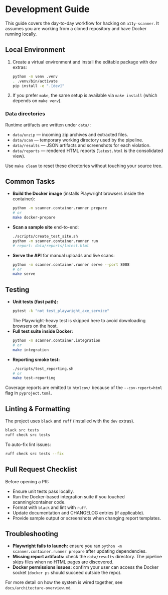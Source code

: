 # Development Guide

This guide covers the day-to-day workflow for hacking on `a11y-scanner`.
It assumes you are working from a cloned repository and have Docker running locally.

## Local Environment

1. Create a virtual environment and install the editable package with dev extras:
   ```bash
   python -m venv .venv
   . .venv/bin/activate
   pip install -e ".[dev]"
   ```
2. If you prefer `make`, the same setup is available via `make install` (which depends on `make venv`).

### Data directories

Runtime artifacts are written under `data/`:
- `data/unzip` — incoming zip archives and extracted files.
- `data/scan` — temporary working directory used by the pipeline.
- `data/results` — JSON artifacts and screenshots for each violation.
- `data/reports` — rendered HTML reports (`latest.html` is the consolidated view).

Use `make clean` to reset these directories without touching your source tree.

## Common Tasks

- **Build the Docker image** (installs Playwright browsers inside the container):
  ```bash
  python -m scanner.container.runner prepare
  # or
  make docker-prepare
  ```
- **Scan a sample site** end-to-end:
  ```bash
  ./scripts/create_test_site.sh
  python -m scanner.container.runner run
  # report: data/reports/latest.html
  ```
- **Serve the API** for manual uploads and live scans:
  ```bash
  python -m scanner.container.runner serve --port 8008
  # or
  make serve
  ```

## Testing

- **Unit tests (fast path):**
  ```bash
  pytest -k "not test_playwright_axe_service"
  ```
  The Playwright-heavy test is skipped here to avoid downloading browsers on the host.
- **Full test suite inside Docker:**
  ```bash
  python -m scanner.container.integration
  # or
  make integration
  ```
- **Reporting smoke test:**
  ```bash
  ./scripts/test_reporting.sh
  # or
  make test-reporting
  ```

Coverage reports are emitted to `htmlcov/` because of the `--cov-report=html` flag in `pyproject.toml`.

## Linting & Formatting

The project uses `black` and `ruff` (installed with the `dev` extras).

```bash
black src tests
ruff check src tests
```

To auto-fix lint issues:
```bash
ruff check src tests --fix
```

## Pull Request Checklist

Before opening a PR:
- Ensure unit tests pass locally.
- Run the Docker-based integration suite if you touched scanning/container code.
- Format with `black` and lint with `ruff`.
- Update documentation and CHANGELOG entries (if applicable).
- Provide sample output or screenshots when changing report templates.

## Troubleshooting

- **Playwright fails to launch:** ensure you ran `python -m scanner.container.runner prepare` after updating dependencies.
- **Missing report artifacts:** check the `data/results` directory. The pipeline skips files when no HTML pages are discovered.
- **Docker permissions issues:** confirm your user can access the Docker socket (`docker ps` should succeed outside the repo).

For more detail on how the system is wired together, see `docs/architecture-overview.md`.

